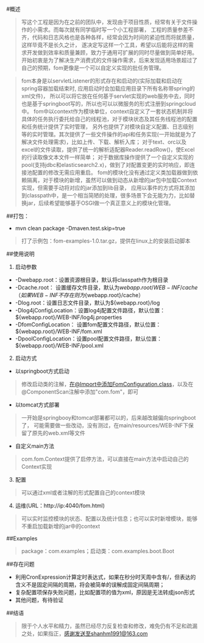 #概述
> 写这个工程是因为在之前的团队中，发现由于项目性质，经常有关于文件操作的小需求。而每次就有同学临时写一个小工程部署，
> 工程的质量参差不齐，代码和日志风格也是各种各样，经常会因为时间的紧迫性而将就质量， 这样毕竟不是长久之计，
> 遂决定写这样一个工具，希望以后能将这样的需求开发做到效率和质量兼顾，致力于通用可扩展的同时尽量做到简单好用。
> 开始初衷是为了解决生产消费式的文件操作需求，后来发现适用场景超过了自己的预期，fom更像是一个可以自定义实现的批任务管理。

> fom本身是以servletListener的形式存在和启动的(实际加载和启动在spring容器加载结束时, 应用启动时会加载应用目录下所有名称带spring的xml文件)，
> 所以可以将它放在任何基于servlet实现的web服务中去，同时也是基于springboot写的，所以也可以以微服务的形式注册到springcloud中。
> fom中以context作为模块单位，context自定义了一套状态机制并将具体的任务执行委托给自己的线程池，对于模块状态及其任务线程池的配置和任务统计提供了实时管理，
> 另外也提供了对模块自定义配置、日志级别等的实时管理。其次提供了一些文件操作的api和任务实现(一开始就是为了解决文件处理需求)，比如上传、下载、解析入库；
> 对于text、orc以及excel的文件读取，提供了统一的解析适配器Reader.readRow()，使Excel的行读取像文本文件一样简单；
> 对于数据库操作提供了一个自定义实现的pool(支持jdbc和elasticsearch2.x)，做到了对配置变更的实时响应，即连接池配置的修改无需应用重启。
> fom的模块化没有通过定义类加载器做到依赖隔离，对于模块的新增，虽然可以做到动态从新增的jar包中加载Context实现，但需要手动将对应的jar添加到lib目录，
> 应用以事件的方式将其添加到classpath中，是一个相当简陋的处理，很多场景下会无能为力，比如替换jar，后续希望能够基于OSGI做一个真正意义上的模块化管理。

##打包：
* mvn clean package -Dmaven.test.skip=true
> 打了示例包：fom-examples-1.0.tar.gz，提供在linux上的安装启动脚本

##使用说明
1. 启动参数
* -Dwebapp.root：设置资源根目录，默认将classpath作为根目录
* -Dcache.root：  设置缓存文件目录，默认为${webapp.root}/WEB-INF/cache（如果WEB-INF不存在则为${webapp.root}/cache）
* -Dlog.root：设置日志文件目录，默认为${webapp.root}/log
* -Dlog4jConfigLocation：设置log4j配置文件路径，默认位置：${webapp.root}/WEB-INF/log4j.properties
* -DfomConfigLocation： 设置fom配置文件路径，默认位置：${webapp.root}/WEB-INF/fom.xml
* -DpoolConfigLocation：设置pool配置文件路径，默认位置：${webapp.root}/WEB-INF/pool.xml

2. 启动方式
* 以springboot方式启动
> 修改启动类的注解，在@Import中添加FomConfiguration.class，以及在@ComponentScan注解中添加"com.fom"，即可
* 以tomcat方式部署
> 一开始是springbooy和tomcat部署都可以的，后来越改越偏向springboot了，
> 可能需要做一些改动，没有测过，在main/resources/WEB-INF下保留了原先的web.xml等文件
* 自定义main方法
> com.fom.Context提供了启停方法，可以直接在main方法中启动自己的Context实现

3. 配置
> 可以通过xml或者注解的形式配置自己的context模块

4. 运维(URL：http://ip:4040/fom.html)
> 可以实时监控模块的状态、配置以及统计信息；也可以实时新增模块，能够不重启加载新增的jar中的context

##Examples
> package：com.examples；启动类：com.examples.boot.Boot

##存在问题
* 利用CronExpression计算定时表达式，如果在秒分时天周中含有/，但表达的含义不是固定间隔的周期，将会被简单的误解成固定间隔周期；
* 复杂配置项保存失败问题，比如配置项的值为xml，原因是无法转成json形式
* 其他问题，有待验证

##结语
> 限于个人水平和精力，虽然已经尽力反复检查和修改，难免仍有不足和疏漏之处，如果指正，感谢发送至shanhm1991@163.com
